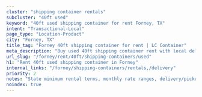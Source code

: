 ```yaml
---
cluster: "shipping container rentals"
subcluster: "40ft used"
keyword: "40ft used shipping container for rent Forney, TX"
intent: "Transactional-Local"
page_type: "Location-Product"
city: "Forney, TX"
title_tag: "Forney 40ft shipping container for rent | LC Container"
meta_description: "Buy used 40ft shipping container rent with local delivery in Forney, TX. LC Container — local Since 2003. Request a fast quote today."
url_slug: "/forney/rent/40ft/shipping-containers/used"
h1: "Rent 40ft used shipping container in Forney"
internal_links: "/forney/shipping-containers/rentals,/delivery"
priority: 2
notes: "State minimum rental terms, monthly rate ranges, delivery/pickup fees, service area."
noindex: true
---
```


<!-- TODO: Add unique city/inventory copy, images, and internal links here. -->

